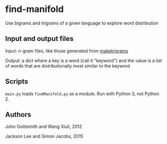 # find-manifold

Use bigrams and trigrams of a given language to explore word distribution

## Input and output files

Input: n-gram files, like those generated from [maketrigrams](https://github.com/JohnAGoldsmith/maketrigrams)

Output: a dict where a key is a word (call it "keyword") and the value is a list of words that are distributionally most similar to the keyword

## Scripts

``main.py`` loads ``findManifold.py`` as a module. Run with Python 3, not Python 2.

## Authors

John Goldsmith and Wang Xiuli, 2012

Jackson Lee and Simon Jacobs, 2015


